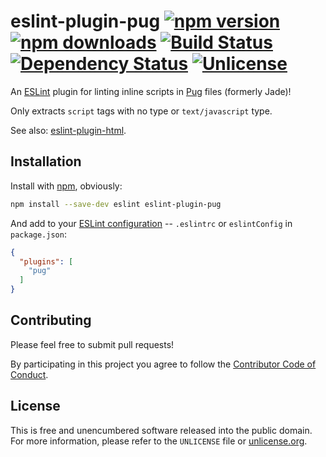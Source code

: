 # eslint-plugin-pug [![npm version](https://img.shields.io/npm/v/eslint-plugin-pug.svg?style=flat)](https://www.npmjs.org/package/eslint-plugin-pug) [![npm downloads](https://img.shields.io/npm/dm/eslint-plugin-pug.svg?style=flat)](https://www.npmjs.org/package/eslint-plugin-pug) [![Build Status](https://img.shields.io/travis/myfreeweb/eslint-plugin-pug.svg?style=flat)](https://travis-ci.org/myfreeweb/eslint-plugin-pug) [![Dependency Status](https://img.shields.io/gemnasium/myfreeweb/eslint-plugin-pug.svg?style=flat)](https://gemnasium.com/myfreeweb/eslint-plugin-pug) [![Unlicense](https://img.shields.io/badge/un-license-green.svg?style=flat)](http://unlicense.org)

An [ESLint] plugin for linting inline scripts in [Pug] files (formerly Jade)!

Only extracts `script` tags with no type or `text/javascript` type.

See also: [eslint-plugin-html].

[ESLint]: http://eslint.org
[Pug]: https://pugjs.org
[eslint-plugin-html]: https://github.com/BenoitZugmeyer/eslint-plugin-html

## Installation

Install with [npm], obviously:

```bash
npm install --save-dev eslint eslint-plugin-pug
```

And add to your [ESLint configuration] -- `.eslintrc` or `eslintConfig` in `package.json`:

```json
{
  "plugins": [
    "pug"
  ]
}
```

[npm]: https://www.npmjs.com
[ESLint configuration]: http://eslint.org/docs/user-guide/configuring

## Contributing

Please feel free to submit pull requests!

By participating in this project you agree to follow the [Contributor Code of Conduct](http://contributor-covenant.org/version/1/4/).

## License

This is free and unencumbered software released into the public domain.  
For more information, please refer to the `UNLICENSE` file or [unlicense.org](http://unlicense.org).
